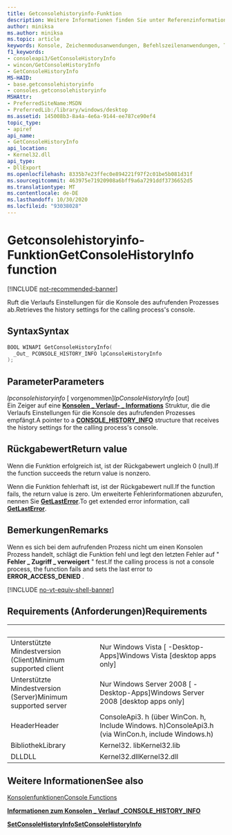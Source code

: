 ```yaml
---
title: Getconsolehistoryinfo-Funktion
description: Weitere Informationen finden Sie unter Referenzinformationen zur getconsolehistoryinfo-Funktion, die die Verlaufs Einstellungen für die Konsole des aufrufenden Prozesses abruft.
author: miniksa
ms.author: miniksa
ms.topic: article
keywords: Konsole, Zeichenmodusanwendungen, Befehlszeilenanwendungen, Terminalanwendungen, Konsolen-API
f1_keywords:
- consoleapi3/GetConsoleHistoryInfo
- wincon/GetConsoleHistoryInfo
- GetConsoleHistoryInfo
MS-HAID:
- base.getconsolehistoryinfo
- consoles.getconsolehistoryinfo
MSHAttr:
- PreferredSiteName:MSDN
- PreferredLib:/library/windows/desktop
ms.assetid: 145008b3-8a4a-4e6a-9144-ee787ce90ef4
topic_type:
- apiref
api_name:
- GetConsoleHistoryInfo
api_location:
- Kernel32.dll
api_type:
- DllExport
ms.openlocfilehash: 8335b7e23ffec0e894221f97f2c01be5b081d31f
ms.sourcegitcommit: 463975e71920908a6bff9a6a7291ddf3736652d5
ms.translationtype: MT
ms.contentlocale: de-DE
ms.lasthandoff: 10/30/2020
ms.locfileid: "93038028"
---
```

# <a name="getconsolehistoryinfo-function"></a><span data-ttu-id="52e3c-104">Getconsolehistoryinfo-Funktion</span><span class="sxs-lookup"><span data-stu-id="52e3c-104">GetConsoleHistoryInfo function</span></span>

[!INCLUDE [not-recommended-banner](./includes/not-recommended-banner.md)]

<span data-ttu-id="52e3c-105">Ruft die Verlaufs Einstellungen für die Konsole des aufrufenden Prozesses ab.</span><span class="sxs-lookup"><span data-stu-id="52e3c-105">Retrieves the history settings for the calling process's console.</span></span>

## <a name="syntax"></a><span data-ttu-id="52e3c-106">Syntax</span><span class="sxs-lookup"><span data-stu-id="52e3c-106">Syntax</span></span>

```C
BOOL WINAPI GetConsoleHistoryInfo(
  _Out_ PCONSOLE_HISTORY_INFO lpConsoleHistoryInfo
);
```

## <a name="parameters"></a><span data-ttu-id="52e3c-107">Parameter</span><span class="sxs-lookup"><span data-stu-id="52e3c-107">Parameters</span></span>

<span data-ttu-id="52e3c-108">*lpconsolehistoryinfo* \[ vorgenommen\]</span><span class="sxs-lookup"><span data-stu-id="52e3c-108">*lpConsoleHistoryInfo* \[out\]</span></span>  
<span data-ttu-id="52e3c-109">Ein Zeiger auf eine [**Konsolen \_ Verlauf- \_ Informations**](console-history-info.md) Struktur, die die Verlaufs Einstellungen für die Konsole des aufrufenden Prozesses empfängt.</span><span class="sxs-lookup"><span data-stu-id="52e3c-109">A pointer to a [**CONSOLE\_HISTORY\_INFO**](console-history-info.md) structure that receives the history settings for the calling process's console.</span></span>

## <a name="return-value"></a><span data-ttu-id="52e3c-110">Rückgabewert</span><span class="sxs-lookup"><span data-stu-id="52e3c-110">Return value</span></span>

<span data-ttu-id="52e3c-111">Wenn die Funktion erfolgreich ist, ist der Rückgabewert ungleich 0 (null).</span><span class="sxs-lookup"><span data-stu-id="52e3c-111">If the function succeeds the return value is nonzero.</span></span>

<span data-ttu-id="52e3c-112">Wenn die Funktion fehlerhaft ist, ist der Rückgabewert null.</span><span class="sxs-lookup"><span data-stu-id="52e3c-112">If the function fails, the return value is zero.</span></span> <span data-ttu-id="52e3c-113">Um erweiterte Fehlerinformationen abzurufen, nennen Sie [**GetLastError**](https://msdn.microsoft.com/library/windows/desktop/ms679360).</span><span class="sxs-lookup"><span data-stu-id="52e3c-113">To get extended error information, call [**GetLastError**](https://msdn.microsoft.com/library/windows/desktop/ms679360).</span></span>

## <a name="remarks"></a><span data-ttu-id="52e3c-114">Bemerkungen</span><span class="sxs-lookup"><span data-stu-id="52e3c-114">Remarks</span></span>

<span data-ttu-id="52e3c-115">Wenn es sich bei dem aufrufenden Prozess nicht um einen Konsolen Prozess handelt, schlägt die Funktion fehl und legt den letzten Fehler auf " **Fehler \_ Zugriff \_ verweigert** " fest.</span><span class="sxs-lookup"><span data-stu-id="52e3c-115">If the calling process is not a console process, the function fails and sets the last error to **ERROR\_ACCESS\_DENIED** .</span></span>

[!INCLUDE [no-vt-equiv-shell-banner](./includes/no-vt-equiv-shell-banner.md)]

## <a name="requirements"></a><span data-ttu-id="52e3c-116">Requirements (Anforderungen)</span><span class="sxs-lookup"><span data-stu-id="52e3c-116">Requirements</span></span>

| &nbsp; | &nbsp; |
|-|-|
| <span data-ttu-id="52e3c-117">Unterstützte Mindestversion (Client)</span><span class="sxs-lookup"><span data-stu-id="52e3c-117">Minimum supported client</span></span> | <span data-ttu-id="52e3c-118">Nur Windows Vista \[ -Desktop-Apps\]</span><span class="sxs-lookup"><span data-stu-id="52e3c-118">Windows Vista \[desktop apps only\]</span></span> |
| <span data-ttu-id="52e3c-119">Unterstützte Mindestversion (Server)</span><span class="sxs-lookup"><span data-stu-id="52e3c-119">Minimum supported server</span></span> | <span data-ttu-id="52e3c-120">Nur Windows Server 2008 \[ -Desktop-Apps\]</span><span class="sxs-lookup"><span data-stu-id="52e3c-120">Windows Server 2008 \[desktop apps only\]</span></span> |
| <span data-ttu-id="52e3c-121">Header</span><span class="sxs-lookup"><span data-stu-id="52e3c-121">Header</span></span> | <span data-ttu-id="52e3c-122">ConsoleApi3. h (über WinCon. h, Include Windows. h)</span><span class="sxs-lookup"><span data-stu-id="52e3c-122">ConsoleApi3.h (via WinCon.h, include Windows.h)</span></span> |
| <span data-ttu-id="52e3c-123">Bibliothek</span><span class="sxs-lookup"><span data-stu-id="52e3c-123">Library</span></span> | <span data-ttu-id="52e3c-124">Kernel32. lib</span><span class="sxs-lookup"><span data-stu-id="52e3c-124">Kernel32.lib</span></span> |
| <span data-ttu-id="52e3c-125">DLL</span><span class="sxs-lookup"><span data-stu-id="52e3c-125">DLL</span></span> | <span data-ttu-id="52e3c-126">Kernel32.dll</span><span class="sxs-lookup"><span data-stu-id="52e3c-126">Kernel32.dll</span></span> |

## <a name="see-also"></a><span data-ttu-id="52e3c-127">Weitere Informationen</span><span class="sxs-lookup"><span data-stu-id="52e3c-127">See also</span></span>

[<span data-ttu-id="52e3c-128">Konsolenfunktionen</span><span class="sxs-lookup"><span data-stu-id="52e3c-128">Console Functions</span></span>](console-functions.md)

[<span data-ttu-id="52e3c-129">**Informationen zum Konsolen \_ Verlauf \_**</span><span class="sxs-lookup"><span data-stu-id="52e3c-129">**CONSOLE\_HISTORY\_INFO**</span></span>](console-history-info.md)

[<span data-ttu-id="52e3c-130">**SetConsoleHistoryInfo**</span><span class="sxs-lookup"><span data-stu-id="52e3c-130">**SetConsoleHistoryInfo**</span></span>](setconsolehistoryinfo.md)
